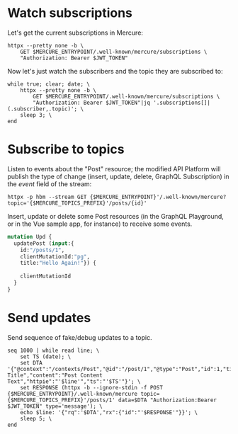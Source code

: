 # Watch subscriptions
Let's get the current subscriptions in Mercure:
```shell (fish)
httpx --pretty none -b \
	GET $MERCURE_ENTRYPOINT/.well-known/mercure/subscriptions \
	"Authorization: Bearer $JWT_TOKEN"
```
Now let's just watch the subscribers and the topic they are subscribed to:
```shell (fish)
while true; clear; date; \
	httpx --pretty none -b \
		GET $MERCURE_ENTRYPOINT/.well-known/mercure/subscriptions \
		"Authorization: Bearer $JWT_TOKEN"|jq '.subscriptions[]|(.subscriber,.topic)'; \
	sleep 3; \
end
```
# Subscribe to topics
Listen to events about the "Post" resource; the modified API Platform will publish the type of change (insert, update, delete, GraphQL Subscription) in the _event_ field of the stream:
```shell (fish)
httpx -p hbm --stream GET {$MERCURE_ENTRYPOINT}'/.well-known/mercure?topic='{$MERCURE_TOPICS_PREFIX}'/posts/{id}'
```
Insert, update or delete some Post resources (in the GraphQL Playground, or in the Vue sample app, for instance) to receive some events.
```graphql
mutation Upd {
  updatePost (input:{
    id:"/posts/1",
    clientMutationId:"pg",
  	title:"Hello Again!"}) {
    
    clientMutationId
  }
}
```
# Send updates
Send sequence of fake/debug updates to a topic. 
```shell
seq 1000 | while read line; \
    set TS (date); \
    set DTA '{"@context":"/contexts/Post","@id":"/post/1","@type":"Post","id":1,"title":"Post Title","content":"Post Content Text","httpie":"'$line'","ts":"'$TS'"}'; \
    set RESPONSE (httpx -b --ignore-stdin -f POST {$MERCURE_ENTRYPOINT}/.well-known/mercure topic={$MERCURE_TOPICS_PREFIX}'/posts/1' data=$DTA "Authorization:Bearer $JWT_TOKEN" type='message'); \
    echo $line: '{"rq":'$DTA',"rx":{"id":"'$RESPONSE'"}}'; \
    sleep 5; \
end
```
